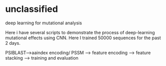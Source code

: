 # unclassified
deep learning for mutational analysis


Here i have several scripts to demonstrate the process of deep-learning mutational effects using CNN. Here I trained 50000 sequences for the past 2 days.

PSIBLAST-->aaindex encoding/ PSSM --> feature encoding --> feature stacking --> training and evaluation
